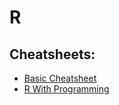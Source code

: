 # R

## Cheatsheets:

- [Basic Cheatsheet](./R%20Programming%20Cheat%20Sheet.pdf)
- [R With Programming](./R_basics_visualised.pdf)